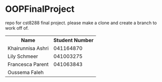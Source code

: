 # OOPFinalProject
repo for cst8288 final project. please make a clone and create a branch to work off of.
<table>
<tr>
  <th>Name</th>
  <th>Student Number</th>
</tr>
<tr>
  <td>Khairunnisa Ashri</td>
  <td>041164870</td>
</tr>
<tr>
  <td>Lily Schmeer</td>
  <td>041003275</td>
</tr>
<tr>
  <td>Francesca Parent</td>
  <td>041063843</td>
</tr>
<tr>
  <td>Oussema Faleh</td>
  <td> </td>
</tr>

